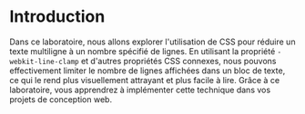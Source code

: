 # Introduction

Dans ce laboratoire, nous allons explorer l'utilisation de CSS pour réduire un texte multiligne à un nombre spécifié de lignes. En utilisant la propriété `-webkit-line-clamp` et d'autres propriétés CSS connexes, nous pouvons effectivement limiter le nombre de lignes affichées dans un bloc de texte, ce qui le rend plus visuellement attrayant et plus facile à lire. Grâce à ce laboratoire, vous apprendrez à implémenter cette technique dans vos projets de conception web.
